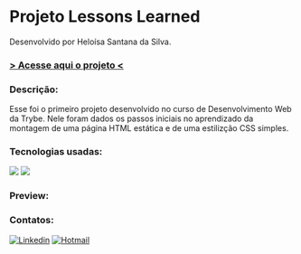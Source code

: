 # Projeto Lessons Learned

Desenvolvido por Heloísa Santana da Silva.

<h3><a href="https://heloisasantana.github.io/lessons-learned/"> > Acesse aqui o projeto < </a></h3>

<h3>Descrição:</h3>

Esse foi o primeiro projeto desenvolvido no curso de Desenvolvimento Web da Trybe. Nele foram dados os passos iniciais no aprendizado da montagem de uma página HTML estática e de uma estilizção CSS simples.

<h3>Tecnologias usadas:</h3>
<div style="display: inline_block">
<img src="https://img.shields.io/badge/HTML5-E34F26?style=for-the-badge&logo=html5&logoColor=white" />
<img src="https://img.shields.io/badge/CSS3-1572B6?style=for-the-badge&logo=css3&logoColor=white" />
</div>

<h3>Preview:</h3>

### Contatos:

[![Linkedin](https://img.shields.io/badge/LinkedIn-0077B5?style=for-the-badge&logo=linkedin&logoColor=white)](https://www.linkedin.com/in/heloisa-santana-da-silva/) [![Hotmail](https://img.shields.io/badge/Microsoft_Outlook-0078D4?style=for-the-badge&logo=microsoft-outlook&logoColor=white)](mailto:heloisasantana.silva@hotmail.com)
